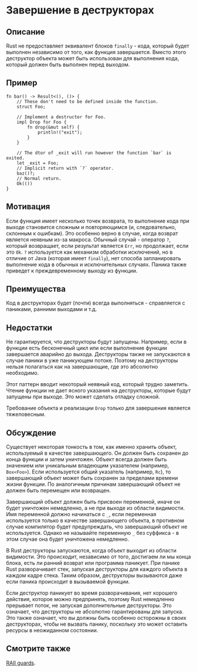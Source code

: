 # Завершение в деструкторах

## Описание

Rust не предоставляет эквивалент блоков `finally` - кода, который будет выполнен
независимо от того, как функция завершается. Вместо этого деструктор объекта может
быть использован для выполнения кода, который должен быть выполнен перед выходом.

## Пример

```rust,ignore
fn bar() -> Result<(), ()> {
    // These don't need to be defined inside the function.
    struct Foo;

    // Implement a destructor for Foo.
    impl Drop for Foo {
        fn drop(&mut self) {
            println!("exit");
        }
    }

    // The dtor of _exit will run however the function `bar` is exited.
    let _exit = Foo;
    // Implicit return with `?` operator.
    baz()?;
    // Normal return.
    Ok(())
}
```

## Мотивация

Если функция имеет несколько точек возврата, то выполнение кода при выходе становится
сложным и повторяющимся (и, следовательно, склонным к ошибкам). Это особенно верно в случае,
когда возврат является неявным из-за макроса. Обычный случай - оператор `?`, который
возвращает, если результат является `Err`, но продолжает, если это `Ok`. `?` используется как
механизм обработки исключений, но в отличие от Java (которая имеет `finally`), нет
способа запланировать выполнение кода в обычных и исключительных случаях.
Паника также приведет к преждевременному выходу из функции.

## Преимущества

Код в деструкторах будет (почти) всегда выполняться - справляется с паниками, ранними
выходами и т.д.

## Недостатки

Не гарантируется, что деструкторы будут запущены. Например, если в функции есть бесконечный цикл
или если выполнение функции завершается аварийно до выхода. Деструкторы также не запускаются в случае
паники в уже паникующем потоке. Поэтому на деструкторы нельзя полагаться как на завершающие, где это
абсолютно необходимо.

Этот паттерн вводит некоторый неявный код, который трудно заметить. Чтение функции
не дает ясного указания на деструкторы, которые будут запущены при выходе. Это может сделать
отладку сложной.

Требование объекта и реализации `Drop` только для завершения является тяжеловесным.

## Обсуждение

Существует некоторая тонкость в том, как именно хранить объект, используемый в качестве
завершающего. Он должен быть сохранен до конца функции и затем уничтожен. Объект всегда должен быть
значением или уникальным владеющим указателем (например, `Box<Foo>`). Если используется общий указатель
(например, `Rc`), то завершающий объект может быть сохранен за пределами времени жизни функции. По
аналогичным причинам завершающий объект не должен быть перемещен или возвращен.

Завершающий объект должен быть присвоен переменной, иначе он будет уничтожен немедленно, а не при выходе
из области видимости. Имя переменной должно начинаться с `_`, если переменная используется только в качестве
завершающего объекта, в противном случае компилятор будет предупреждать, что завершающий объект не используется.
Однако не называйте переменную `_` без суффикса - в этом случае она будет уничтожена немедленно.

В Rust деструкторы запускаются, когда объект выходит из области видимости. Это происходит, независимо от того,
достигаем ли мы конца блока, есть ли ранний возврат или программа паникует. При панике Rust разворачивает стек,
запуская деструкторы для каждого объекта в каждом кадре стека. Таким образом, деструкторы вызываются даже если
паника происходит в вызываемой функции.

Если деструктор паникует во время разворачивания, нет хорошего действия, которое можно предпринять, поэтому Rust
немедленно прерывает поток, не запуская дополнительные деструкторы. Это означает, что деструкторы не абсолютно
гарантированы для запуска. Это также означает, что вы должны быть особенно осторожны в своих деструкторах, чтобы
не вызвать панику, поскольку это может оставить ресурсы в неожиданном состоянии.

## Смотрите также

[RAII guards](../patterns/behavioural/RAII.md).
